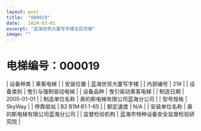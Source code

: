 ```yaml
---
layout: post
title:  "000019"
date:   2024-03-01
excerpt: "蓝海世贸大厦写字楼全层货梯"
image: ""
---
```


# 电梯编号：000019

| 设备种类     | 乘客电梯                             |
| 安装位置     | 蓝海世贸大厦写字楼                 |
| 内部编号     | 21#                 |
| 设备类别     | 曳引与强制驱动电梯               |
| 设备品种     | 曳引驱动乘客电梯                 |
| 制造日期     | 2005-01-01                 |
| 制造单位名称 | 奥的斯电梯有限公司蓝海分公司             |
| 型号规格     | SkyWay                           |
| 停靠层站     | B2·B1M·B1·1-65                           |
| 额定速度     | N/A                           |
| 安装单位名称 | 奥的斯电梯有限公司蓝海分公司 |
| 监督检验机构 | 蓝海市特种设备安全监督检验研究院 |

